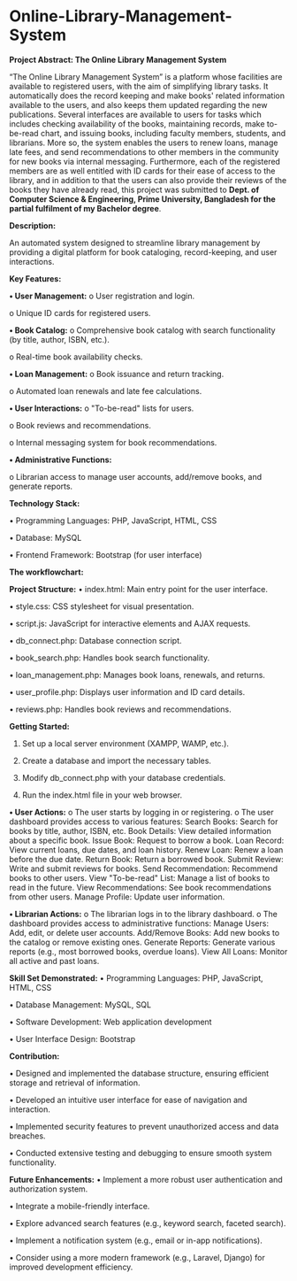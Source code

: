 # Online-Library-Management-System

**Project Abstract: The Online Library Management System** 

“The Online Library Management System” is a platform whose facilities are available to registered 
users, with the aim of simplifying library tasks. It automatically does the record keeping and make 
books' related information available to the users, and also keeps them updated regarding the new 
publications. Several interfaces are available to users for tasks which includes checking availability of 
the books, maintaining records, make to-be-read chart, and issuing books, including faculty members, 
students, and librarians. More so, the system enables the users to renew loans, manage late fees, and 
send recommendations to other members in the community for new books via internal messaging. 
Furthermore, each of the registered members are as well entitled with ID cards for their ease of access 
to the library, and in addition to that the users can also provide their reviews of the books they have 
already read, this project was submitted to **Dept. of Computer Science & Engineering, Prime 
University, Bangladesh for the partial fulfilment of my Bachelor degree**.

**Description:**

An automated system designed to streamline library management by providing a digital platform for book cataloging, record-keeping, and user interactions.

**Key Features:**

**•	User Management:** 
o	User registration and login.

o	Unique ID cards for registered users.

**•	Book Catalog:** 
o	Comprehensive book catalog with search functionality (by title, author, ISBN, etc.).

o	Real-time book availability checks.

**•	Loan Management:** 
o	Book issuance and return tracking.

o	Automated loan renewals and late fee calculations.

**•	User Interactions:** 
o	"To-be-read" lists for users.

o	Book reviews and recommendations.

o	Internal messaging system for book recommendations.

**•	Administrative Functions:**

o	Librarian access to manage user accounts, add/remove books, and generate reports.

**Technology Stack:**

•	Programming Languages: PHP, JavaScript, HTML, CSS

•	Database: MySQL

•	Frontend Framework: Bootstrap (for user interface)

**The workflowchart:**


**Project Structure:**
•	index.html: Main entry point for the user interface.

•	style.css: CSS stylesheet for visual presentation.

•	script.js: JavaScript for interactive elements and AJAX requests.

•	db_connect.php: Database connection script.

•	book_search.php: Handles book search functionality.

•	loan_management.php: Manages book loans, renewals, and returns.

•	user_profile.php: Displays user information and ID card details.

•	reviews.php: Handles book reviews and recommendations. 

**Getting Started:**
1.	Set up a local server environment (XAMPP, WAMP, etc.).
   
2.	Create a database and import the necessary tables.
   
3.	Modify db_connect.php with your database credentials.
   
4.	Run the index.html file in your web browser.


**•	User Actions:**
o	The user starts by logging in or registering.
o	The user dashboard provides access to various features: 
Search Books: Search for books by title, author, ISBN, etc.
Book Details: View detailed information about a specific book.
Issue Book: Request to borrow a book.
Loan Record: View current loans, due dates, and loan history.
Renew Loan: Renew a loan before the due date.
Return Book: Return a borrowed book.
Submit Review: Write and submit reviews for books.
Send Recommendation: Recommend books to other users.
View "To-be-read" List: Manage a list of books to read in the future.
View Recommendations: See book recommendations from other users.
Manage Profile: Update user information.

**•	Librarian Actions:** 
o	The librarian logs in to the library dashboard.
o	The dashboard provides access to administrative functions: 
Manage Users: Add, edit, or delete user accounts.
Add/Remove Books: Add new books to the catalog or remove existing ones.
Generate Reports: Generate various reports (e.g., most borrowed books, overdue loans).
View All Loans: Monitor all active and past loans.

**Skill Set Demonstrated:**
•	Programming Languages: PHP, JavaScript, HTML, CSS

•	Database Management: MySQL, SQL

•	Software Development: Web application development

•	User Interface Design: Bootstrap

**Contribution:**

•	Designed and implemented the database structure, ensuring efficient storage and retrieval of information.

•	Developed an intuitive user interface for ease of navigation and interaction.

•	Implemented security features to prevent unauthorized access and data breaches.

•	Conducted extensive testing and debugging to ensure smooth system functionality.

**Future Enhancements:**
•	Implement a more robust user authentication and authorization system.

•	Integrate a mobile-friendly interface.

•	Explore advanced search features (e.g., keyword search, faceted search).

•	Implement a notification system (e.g., email or in-app notifications).

•	Consider using a more modern framework (e.g., Laravel, Django) for improved development efficiency.


